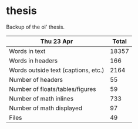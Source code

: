 thesis
======
Backup of the ol' thesis.

Thu 23 Apr | Total
---|---
Words in text| 18357
Words in headers| 166
Words outside text (captions, etc.)| 2164
Number of headers| 55
Number of floats/tables/figures| 59
Number of math inlines| 733
Number of math displayed| 97
Files| 49

